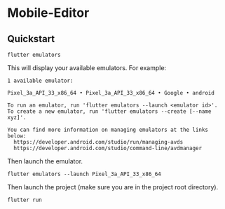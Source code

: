 # Mobile-Editor

## Quickstart
```
flutter emulators
```
This will display your available emulators. For example:
```
1 available emulator:

Pixel_3a_API_33_x86_64 • Pixel_3a_API_33_x86_64 • Google • android

To run an emulator, run 'flutter emulators --launch <emulator id>'.
To create a new emulator, run 'flutter emulators --create [--name xyz]'.

You can find more information on managing emulators at the links below:
  https://developer.android.com/studio/run/managing-avds
  https://developer.android.com/studio/command-line/avdmanager
```
Then launch the emulator.
```
flutter emulators --launch Pixel_3a_API_33_x86_64
```
Then launch the project (make sure you are in the project root directory).
```
flutter run
```
